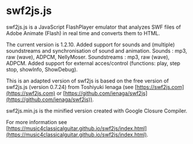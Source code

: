 # swf2js.js

swf2js.js is a JavaScript FlashPlayer emulator that analyzes SWF files
of Adobe Animate (Flash) in real time and converts them to HTML.

The current version is 1.2.10.
Added support for sounds and (multiple) soundstreams and synchronisation of sound and animation.
    Sounds : mp3, raw (wave), ADPCM, NellyMoser.
    Soundstreams : mp3, raw (wave), ADPCM.
Added support for external acces/control (functions: play, step stop, showInfo, ShowDebug).

This is an adapted version of swf2js is based on the free version of swf2js.js (version 0.7.24) from Toshiyuki Ienaga (see [https://swf2js.com](https://swf2js.com) or [https://github.com/ienaga/swf2js](https://github.com/ienaga/swf2js)).


swf2js.min.js is the minified version created with Google Closure Compiler.

For more information see [https://music4classicalguitar.github.io/swf2js/index.html](https://music4classicalguitar.github.io/swf2js/index.html).
